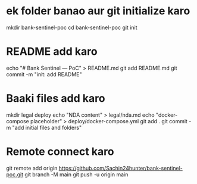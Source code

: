 # ek folder banao aur git initialize karo
mkdir bank-sentinel-poc
cd bank-sentinel-poc
git init

# README add karo
echo "# Bank Sentinel — PoC" > README.md
git add README.md
git commit -m "init: add README"

# Baaki files add karo
mkdir legal deploy
echo "NDA content" > legal/nda.md
echo "docker-compose placeholder" > deploy/docker-compose.yml
git add .
git commit -m "add initial files and folders"

# Remote connect karo
git remote add origin https://github.com/Sachin24hunter/bank-sentinel-poc.git
git branch -M main
git push -u origin main
